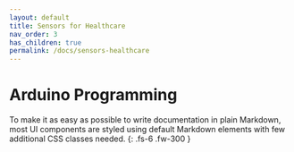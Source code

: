 ```yaml
---
layout: default
title: Sensors for Healthcare
nav_order: 3
has_children: true
permalink: /docs/sensors-healthcare
---
```


# Arduino Programming

To make it as easy as possible to write documentation in plain Markdown, most UI components are styled using default Markdown elements with few additional CSS classes needed.
{: .fs-6 .fw-300 }
